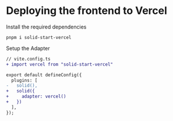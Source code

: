 # Deploying the frontend to Vercel

Install the required dependencies
```
pnpm i solid-start-vercel
```

Setup the Adapter
```diff
// vite.config.ts
+ import vercel from "solid-start-vercel"

export default defineConfig({
  plugins: [
-   solid(),   
+   solid({
+     adapter: vercel()
+   })
  ],
});
```